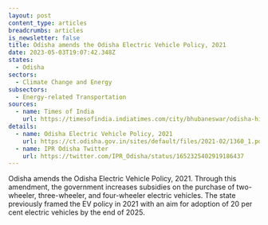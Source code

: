 ```yaml
---
layout: post
content_type: articles
breadcrumbs: articles
is_newsletter: false
title: Odisha amends the Odisha Electric Vehicle Policy, 2021
date: 2023-05-03T19:07:42.348Z
states:
  - Odisha
sectors:
  - Climate Change and Energy
subsectors:
  - Energy-related Transportation
sources:
  - name: Times of India
    url: https://timesofindia.indiatimes.com/city/bhubaneswar/odisha-hikes-incentives-to-promote-ev-in-state/articleshow/99794533.cms
details:
  - name: Odisha Electric Vehicle Policy, 2021
    url: https://ct.odisha.gov.in/sites/default/files/2021-02/1360_1.pdf
  - name: IPR Odisha Twitter
    url: https://twitter.com/IPR_Odisha/status/1652325402919186437
---
```

Odisha amends the Odisha Electric Vehicle Policy, 2021. Through this amendment, the government increases subsidies on the purchase of two-wheeler, three-wheeler, and four-wheeler electric vehicles. The state previously framed the EV policy in 2021 with an aim for adoption of 20 per cent electric vehicles by the end of 2025.
